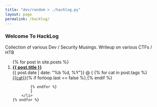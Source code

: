 ```yaml
---
title: "dev/random > ./hacklog.py"
layout: page
permalink: /hacklog/
---
```


### Welcome To HackLog

Collection of various Dev / Security Musings.
Writeup on various CTFs / HTB

<ol class="posts">
    {% for post in site.posts %}
        <li>
            <b>
            <a class="reserved" href="{{ post.url }}">{{ post.title }}</a>
            </b>
            <br/>
            {{ post.date | date: "%b %d, %Y"}} @
            {
            {% for cat in post.tags %}
              <a class="reserved" href="{{ site.url }}/category/#{{cat}}">{{cat}}</a>{% if forloop.last == false %},{% endif %}

            {% endfor %}
            }
        </li>
    {% endfor %}
</ol>
